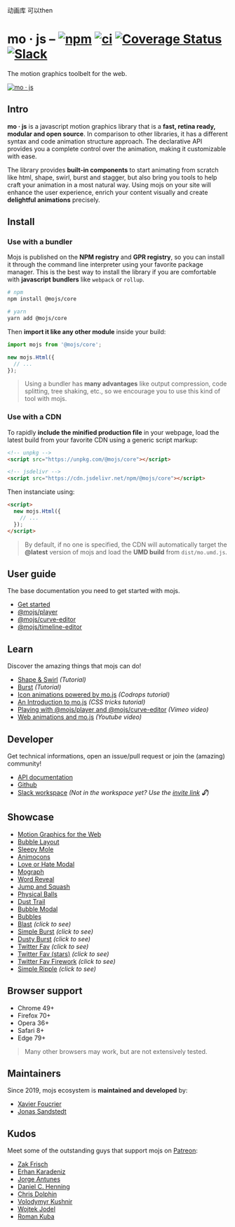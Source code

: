 动画库 可以then

# mo · js – [![npm](https://img.shields.io/npm/v/@mojs/core.svg)](https://www.npmjs.com/package/@mojs/core) [![ci](https://img.shields.io/github/workflow/status/mojs/mojs/CI)](https://github.com/mojs/mojs/actions?query=workflow:"CI") [![Coverage Status](https://coveralls.io/repos/mojs/mojs/badge.svg?branch=master)](https://coveralls.io/r/mojs/mojs?branch=master) [![Slack](https://img.shields.io/badge/style-join-ff69b4.svg?label=slack)](https://join.slack.com/t/mojs/shared_invite/zt-dlyxhupt-VR7eV2uwCnvu3Cx~Yc_L9Q)

The motion graphics toolbelt for the web.

[![mo · js](logo.svg "mo · js")](https://mojs.github.io/)

## Intro
**mo · js** is a javascript motion graphics library that is a **fast, retina ready, modular and open source**. In comparison to other libraries, it has a different syntax and code animation structure approach. The declarative API provides you a complete control over the animation, making it customizable with ease.

The library provides **built-in components** to start animating from scratch like html, shape, swirl, burst and stagger, but also bring you tools to help craft your animation in a most natural way. Using mojs on your site will enhance the user experience, enrich your content visually and create **delightful animations** precisely.

## Install
### Use with a bundler

Mojs is published on the **NPM registry** and **GPR registry**, so you can install it through the command line interpreter using your favorite package manager. This is the best way to install the library if you are comfortable with **javascript bundlers** like `webpack` or `rollup`.

```sh
# npm
npm install @mojs/core

# yarn
yarn add @mojs/core
```

Then **import it like any other module** inside your build:

```js
import mojs from '@mojs/core';

new mojs.Html({
  // ...
});
```

> Using a bundler has **many advantages** like output compression, code splitting, tree shaking, etc., so we encourage you to use this kind of tool with mojs.

### Use with a CDN

To rapidly **include the minified production file** in your webpage, load the latest build from your favorite CDN using a generic script markup:

```html
<!-- unpkg -->
<script src="https://unpkg.com/@mojs/core"></script>

<!-- jsdelivr -->
<script src="https://cdn.jsdelivr.net/npm/@mojs/core"></script>
```

Then instanciate using:

```html
<script>
  new mojs.Html({
    // ...
  });
</script>
```

> By default, if no one is specified, the CDN will automatically target the **@latest** version of mojs and load the **UMD build** from `dist/mo.umd.js`.

## User guide
The base documentation you need to get started with mojs.
- [Get started](https://mojs.github.io/tutorials/getting-started.html)
- [@mojs/player](https://github.com/mojs/mojs-player/)
- [@mojs/curve-editor](https://github.com/mojs/mojs-curve-editor/)
- [@mojs/timeline-editor](https://github.com/mojs/mojs-timeline-editor/)

## Learn
Discover the amazing things that mojs can do!
- [Shape & Swirl](https://mojs.github.io/tutorials/shape-swirl/) _(Tutorial)_
- [Burst](https://mojs.github.io/tutorials/burst/) _(Tutorial)_
- [Icon animations powered by mo.js](https://tympanus.net/codrops/2016/02/23/icon-animations-powered-by-mo-js/) _(Codrops tutorial)_
- [An Introduction to mo.js](https://css-tricks.com/introduction-mo-js/) _(CSS tricks tutorial)_
- [Playing with @mojs/player and @mojs/curve-editor](https://vimeo.com/185587462) _(Vimeo video)_
- [Web animations and mo.js](https://www.youtube.com/watch?v=yRxWa8lXasI) _(Youtube video)_

## Developer
Get technical informations, open an issue/pull request or join the (amazing) community!
- [API documentation](https://mojs.github.io/api/)
- [Github](https://github.com/mojs/mojs/)
- [Slack workspace](https://mojs.slack.com) _(Not in the workspace yet? Use the [invite link](https://join.slack.com/t/mojs/shared_invite/zt-dlyxhupt-VR7eV2uwCnvu3Cx~Yc_L9Q) 🔓)_

## Showcase
- [Motion Graphics for the Web](https://codepen.io/sol0mka/full/ogOYJj/)
- [Bubble Layout](https://codepen.io/sol0mka/full/yNOage/)
- [Sleepy Mole](https://codepen.io/sol0mka/full/OyzBXR/)
- [Animocons](https://tympanus.net/Development/Animocons/)
- [Love or Hate Modal](https://codepen.io/sol0mka/full/812699ce32c9a7aeb70c9384b32a533a/)
- [Mograph](https://codepen.io/sol0mka/full/39427561a8a0b15d7896480a7d96d3d1/)
- [Word Reveal](https://codepen.io/sol0mka/full/c94452fb65dbf676b0ae8a12d4267473/)
- [Jump and Squash](https://codepen.io/sol0mka/full/pEagoL/)
- [Physical Balls](https://codepen.io/sol0mka/full/7315f4364360ec87a6655d33782702fe/)
- [Dust Trail](https://codepen.io/sol0mka/full/633e6aa52d40691cca2f2cda91650bae/)
- [Bubble Modal](https://codepen.io/sol0mka/full/3c49de2d7d0ca3e92bf5db5bf7a2687d/)
- [Bubbles](https://codepen.io/sol0mka/full/2ef10ed42ff535182c31cd1dbb81e453/)
- [Blast](https://codepen.io/sol0mka/full/699cfc8716a13e0e1c15105af2b6fb95/) _(click to see)_
- [Simple Burst](https://codepen.io/sol0mka/full/6caf96461207a5caa9226fbd2631569d/) _(click to see)_
- [Dusty Burst](https://codepen.io/sol0mka/full/03e9d8f2fbf886aa1505c61c81d782a0/) _(click to see)_
- [Twitter Fav](https://codepen.io/sol0mka/full/wWdRLk/) _(click to see)_
- [Twitter Fav (stars)](https://codepen.io/sol0mka/full/PzmAym/) _(click to see)_
- [Twitter Fav Firework](https://codepen.io/sol0mka/full/xOAKKA/) _(click to see)_
- [Simple Ripple](https://codepen.io/sol0mka/full/XKdWJg/) _(click to see)_

## Browser support
- Chrome 49+
- Firefox 70+
- Opera 36+
- Safari 8+
- Edge 79+

> Many other browsers may work, but are not extensively tested.

## Maintainers
Since 2019, mojs ecosystem is **maintained and developed** by:
- [Xavier Foucrier](https://github.com/xavierfoucrier)
- [Jonas Sandstedt](https://github.com/Sandstedt)

## Kudos
Meet some of the outstanding guys that support mojs on [Patreon](https://patreon.com/user?u=3219311&utm_medium=social&utm_source=twitter&utm_campaign=creatorshare):

- [Zak Frisch](https://github.com/zfrisch)
- [Erhan Karadeniz](https://twitter.com/erhankaradeniz)
- [Jorge Antunes](https://github.com/stoikerty)
- [Daniel C. Henning](https://github.com/danielsdesk)
- [Chris Dolphin](https://github.com/likethemammal)
- [Volodymyr Kushnir](https://twitter.com/VovaKushnir)
- [Wojtek Jodel]()
- [Roman Kuba](https://github.com/codebryo)
